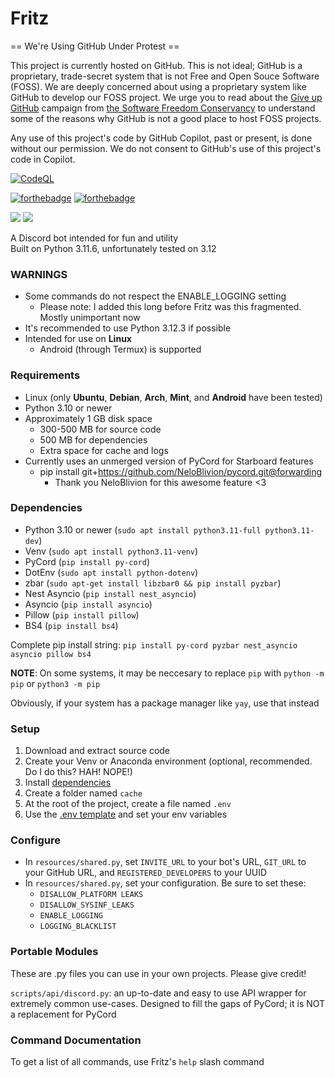 # Fritz

== We're Using GitHub Under Protest ==

This project is currently hosted on GitHub.  This is not ideal; GitHub is a
proprietary, trade-secret system that is not Free and Open Souce Software
(FOSS).  We are deeply concerned about using a proprietary system like GitHub
to develop our FOSS project.  We urge you to read about the
[Give up GitHub](https://GiveUpGitHub.org) campaign from
[the Software Freedom Conservancy](https://sfconservancy.org) to understand
some of the reasons why GitHub is not a good place to host FOSS projects.

Any use of this project's code by GitHub Copilot, past or present, is done
without our permission.  We do not consent to GitHub's use of this project's
code in Copilot.

[![CodeQL](https://github.com/psychon-night/Fritz-for-Discord/actions/workflows/codeql.yml/badge.svg)](https://github.com/psychon-night/Fritz-for-Discord/actions/workflows/codeql.yml)

[![forthebadge](https://forthebadge.com/images/badges/powered-by-black-magic.svg)](https://forthebadge.com) [![forthebadge](https://forthebadge.com/images/badges/contains-tasty-spaghetti-code.svg)](https://forthebadge.com) 

![](https://raw.githubusercontent.com/psychon-night/psychon-night.github.io/refs/heads/main/shared/platform-indicators/platform-linux.svg) ![](https://raw.githubusercontent.com/psychon-night/psychon-night.github.io/refs/heads/main/shared/platform-indicators/platform-android.svg)

A Discord bot intended for fun and utility\
Built on Python 3.11.6, unfortunately tested on 3.12

### WARNINGS
- Some commands do not respect the ENABLE_LOGGING setting
	- Please note: I added this long before Fritz was this fragmented. Mostly unimportant now
- It's recommended to use Python 3.12.3 if possible
- Intended for use on **Linux**
	- Android (through Termux) is supported

### Requirements
- Linux (only **Ubuntu**, **Debian**, **Arch**, **Mint**, and **Android** have been tested)
- Python 3.10 or newer
- Approximately 1 GB disk space
	- 300-500 MB for source code
	- 500 MB for dependencies
	- Extra space for cache and logs
- Currently uses an unmerged version of PyCord for Starboard features
	- pip install git+https://github.com/NeloBlivion/pycord.git@forwarding
		- Thank you NeloBlivion for this awesome feature <3

### Dependencies
- Python 3.10 or newer (`sudo apt install python3.11-full python3.11-dev`)
- Venv (`sudo apt install python3.11-venv`)
- PyCord (`pip install py-cord`)
- DotEnv (`sudo apt install python-dotenv`)
- zbar (`sudo apt-get install libzbar0 && pip install pyzbar`)
- Nest Asyncio (`pip install nest_asyncio`)
- Asyncio (`pip install asyncio`)
- Pillow (`pip install pillow`)
- BS4 (`pip install bs4`)

Complete pip install string: `pip install py-cord pyzbar nest_asyncio asyncio pillow bs4`

**NOTE**: On some systems, it may be neccesary to replace `pip` with `python -m pip` or `python3 -m pip`

Obviously, if your system has a package manager like `yay`, use that instead

### Setup
1. Download and extract source code
2. Create your Venv or Anaconda environment (optional, recommended. Do I do this? HAH! NOPE!)
3. Install [dependencies](#dependencies)
4. Create a folder named `cache`
5. At the root of the project, create a file named `.env`
6. Use the [.env template](https://github.com/psychon-night/Fritz-for-Discord/blob/main/.env.template) and set your env variables

### Configure
- In `resources/shared.py`, set `INVITE_URL` to your bot's URL, `GIT_URL` to your GitHub URL, and `REGISTERED_DEVELOPERS` to your UUID
- In `resources/shared.py`, set your configuration. Be sure to set these:
	- `DISALLOW_PLATFORM LEAKS`
	- `DISALLOW_SYSINF_LEAKS`
	- `ENABLE_LOGGING`
	- `LOGGING_BLACKLIST`

### Portable Modules

These are .py files you can use in your own projects. Please give credit!

`scripts/api/discord.py`: an up-to-date and easy to use API wrapper for extremely common use-cases. Designed to fill the gaps of PyCord; it is NOT a replacement for PyCord

### Command Documentation

To get a list of all commands, use Fritz's `help` slash command
